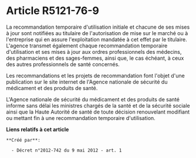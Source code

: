 # Article R5121-76-9

La recommandation temporaire d'utilisation initiale et chacune de ses mises à jour sont notifiées au titulaire de
l'autorisation de mise sur le marché ou à l'entreprise qui en assure l'exploitation mandatée à cet effet par le titulaire.
L'agence transmet également chaque recommandation temporaire d'utilisation et ses mises à jour aux ordres professionnels des
médecins, des pharmaciens et des sages-femmes, ainsi que, le cas échéant, à ceux des autres professionnels de santé
concernés.

Les recommandations et les projets de recommandation font l'objet d'une publication sur le site internet de l'Agence
nationale de sécurité du médicament et des produits de santé.

L'Agence nationale de sécurité du médicament et des produits de santé informe sans délai les ministres chargés de la santé et
de la sécurité sociale ainsi que la Haute Autorité de santé de toute décision renouvelant modifiant ou mettant fin à une
recommandation temporaire d'utilisation.

**Liens relatifs à cet article**

	**Créé par**:

	  - Décret n°2012-742 du 9 mai 2012 - art. 1
